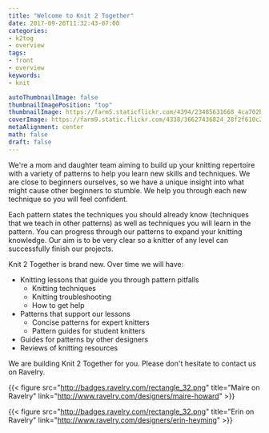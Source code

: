 ```yaml
---
title: "Welcome to Knit 2 Together"
date: 2017-09-26T11:32:43-07:00
categories:
- k2tog
- overview
tags:
- front
- overview
keywords:
- knit

autoThumbnailImage: false
thumbnailImagePosition: "top"
thumbnailImage: https://farm5.staticflickr.com/4394/23485631668_4ca702bd64_o.jpg
coverImage: https://farm9.static.flickr.com/4338/36627436824_28f2f610c2_k.jpg
metaAlignment: center
math: false
draft: false
---
```



We're a mom and daughter team aiming to build up your knitting repertoire with a variety of patterns to help you learn new skills and techniques. We are close to beginners ourselves, so we have a unique insight into what might cause other beginners to stumble. We help you through each new technique so you will feel confident.

<!--more-->
Each pattern states the techniques you should already know (techniques that we teach in other patterns) as well as techniques you will learn in the pattern. You can progress through our patterns to expand your knitting knowledge. Our aim is to be very clear so a knitter of any level can successfully finish our projects.

Knit 2 Together is brand new. Over time we will have:

* Knitting lessons that guide you through pattern pitfalls
	* Knitting techniques
	* Knitting troubleshooting
	* How to get help
* Patterns that support our lessons 
	* Concise patterns for expert knitters
	* Pattern guides for student knitters
* Guides for patterns by other designers
* Reviews of knitting resources

We are building Knit 2 Together for you. Please don't hesitate to contact us on Ravelry.

{{< figure src="http://badges.ravelry.com/rectangle_32.png" title="Maire on Ravelry" link="http://www.ravelry.com/designers/maire-howard" >}}  

{{< figure src="http://badges.ravelry.com/rectangle_32.png" title="Erin on Ravelry" link="http://www.ravelry.com/designers/erin-heyming" >}}



